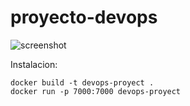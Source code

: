# proyecto-devops


![screenshot]("./frontend-app/public/photo-proyectDevOps.png")

Instalacion:
```
docker build -t devops-proyect .
docker run -p 7000:7000 devops-proyect
```
